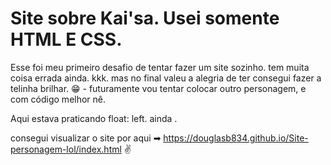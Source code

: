 # Site sobre Kai'sa. Usei somente HTML E CSS.
 Esse foi meu primeiro desafio de tentar fazer um site sozinho.
 tem muita coisa errada ainda. kkk. mas no final valeu a alegria de ter consegui fazer a telinha brilhar. 
😁 - futuramente vou tentar colocar outro personagem, e com código melhor nê. 

Aqui estava praticando float: left. ainda . 

consegui visualizar o site por aqui ➡ https://douglasb834.github.io/Site-personagem-lol/index.html ✌

